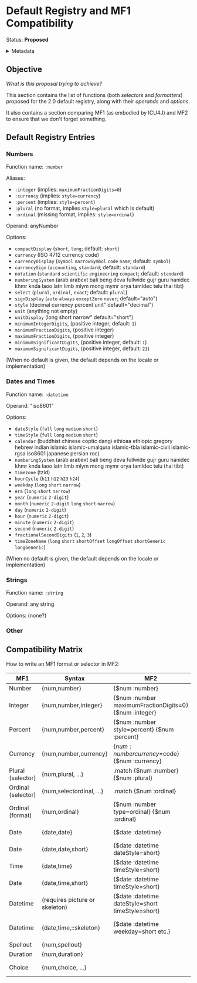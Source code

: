 # Default Registry and MF1 Compatibility

Status: **Proposed**

<details>
	<summary>Metadata</summary>
	<dl>
		<dt>Contributors</dt>
		<dd>@aphillips</dd>
		<dt>First proposed</dt>
		<dd>2023-12-15</dd>
	</dl>
</details>

## Objective

_What is this proposal trying to achieve?_

This section contains the list of functions (both _selectors_ and _formatters_)
proposed for the 2.0 default registry,
along with their _operands_ and _options_.

It also contains a section comparing MF1 (as embodied by ICU4J) and MF2
to ensure that we don't forget something.

## Default Registry Entries

### Numbers

Function name: `:number`

Aliases: 
- `:integer` (implies: `maximumFractionDigits=0`)
- `:currency` (implies: `style=currency`)
- `:percent` (implies: `style=percent`)
- `:plural` (no format, implies `style=plural` which is default)
- `:ordinal` (missing format, implies: `style=ordinal`)

Operand: anyNumber

Options:
- `compactDisplay` (`short`, `long`; default: `short`)
- `currency` (ISO 4712 currency code)
- `currencyDisplay` (`symbol` `narrowSymbol` `code` `name`; default: `symbol`)
- `currencySign` (`accounting`, `standard`; default: `standard`)
- `notation` (`standard` `scientific` `engineering` `compact`; default: `standard`)
- `numberingSystem` (arab arabext bali beng deva fullwide gujr guru hanidec khmr knda laoo latn 
   limb mlym mong mymr orya tamldec telu thai tibt)
- `select` (`plural`, `ordinal`, `exact`; default: `plural`)
- `signDisplay` (`auto` `always` `exceptZero` `never`; default="auto")
- `style` (decimal currency percent unit" default="decimal")
- `unit` (anything not empty)
- `unitDisplay` (long short narrow" default="short")
- `minimumIntegerDigits`, (positive integer, default: `1`)
- `minimumFractionDigits`, (positive integer)
- `maximumFractionDigits`, (positive integer)
- `minimumSignificantDigits`, (positive integer, default: `1`)
- `maximumSignificantDigits`, (positive integer, default: `21`)

(When no default is given, the default depends on the locale or implementation)

### Dates and Times

Function name: `:datetime`

Operand: "iso8601"

Options:
- `dateStyle` (`full` `long` `medium` `short`)
- `timeStyle` (`full` `long` `medium` `short`)
- `calendar` (buddhist chinese coptic dangi ethioaa ethiopic gregory hebrew indian islamic islamic-umalqura 
   islamic-tbla islamic-civil islamic-rgsa iso8601 japanese persian roc)
- `numberingSystem` (arab arabext bali beng deva fullwide gujr guru hanidec khmr knda laoo latn 
   limb mlym mong mymr orya tamldec telu thai tibt)
- `timezone` (tzid)
- `hourCycle` (`h11` `h12` `h23` `h24`)
- `weekday` (`long` `short` `narrow`)
- `era` (`long` `short` `narrow`)
- `year` (`numeric` `2-digit`)
- `month` (`numeric` `2-digit` `long` `short` `narrow`)
- `day` (`numeric` `2-digit`)
- `hour` (`numeric` `2-digit`)
- `minute` (`numeric` `2-digit`)
- `second` (`numeric` `2-digit`)
- `fractionalSecondDigits` (`1`, `2`, `3`)
- `timeZoneName` (`long` `short` `shortOffset` `longOffset` `shortGeneric` `longGeneric`)

(When no default is given, the default depends on the locale or implementation)

### Strings

Function name: `:string`

Operand: any string

Options:
(none?)


### Other


## Compatibility Matrix

How to write an MF1 format or selector in MF2:

| MF1      | Syntax               | MF2                                                          | Comment |
|----------|----------------------|--------------------------------------------------------------|---------|
| Number   | {num,number}         | {$num :number}                                               |         |
| Integer  | {num,number,integer} | {$num :number maximumFractionDigits=0}  {$num :integer}      |         |
| Percent  | {num,number,percent} | {$num :number style=percent} {$num :percent}                 |         |
| Currency | {num,number,currency} | {$num :number currency=$code} {$num :currency}              |         |
| Plural (selector)  | {num,plural, ...}    | .match {$num :number} {$num :plural}               |         |
| Ordinal (selector) | {num,selectordinal, ...} | .match {$num :ordinal}                         |         |
| Ordinal (format)   | {num,ordinal} | {$num :number type=ordinal} {$num :ordinal}               |         |
| Date     | {date,date}          | {$date :datetime}                                            | short date is default |
| Date     | {date,date,short}    | {$date :datetime dateStyle=short}                            | also medium,long,full |
| Time     | {date,time}          | {$date :datetime timeStyle=short}                            | timeStyle required    |
| Date     | {date,time,short}    | {$date :datetime timeStyle=short}                            | also medium,long,full |
| Datetime | (requires picture or skeleton) | {$date :datetime dateStyle=short timeStyle=short}  | also medium,long,full |
| Datetime | {date,time,::skeleton} | {$date :datetime weekday=short etc.}                       | supported through options bag |
| Spellout | {num,spellout}       |                                                              | missing |
| Duration | {num,duration}       |                                                              | missing |
| Choice   | {num,choice, ...}    |                                                              | deprecated in MF1 |
